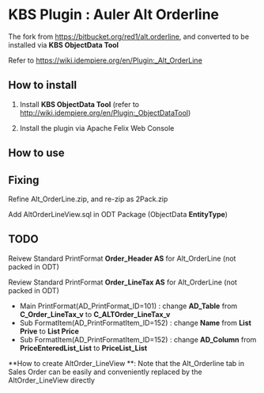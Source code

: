# KBS Plugin : Auler Alt Orderline

The fork from https://bitbucket.org/red1/alt.orderline, and converted to be installed via **KBS ObjectData Tool** 

Refer to https://wiki.idempiere.org/en/Plugin:_Alt_OrderLine

## How to install

1. Install **KBS ObjectData Tool** (refer to http://wiki.idempiere.org/en/Plugin:_ObjectDataTool)

2. Install the plugin via Apache Felix Web Console

## How to use


## Fixing

Refine Alt_OrderLine.zip, and re-zip as 2Pack.zip

Add AltOrderLineView.sql in ODT Package (ObjectData **EntityType**)

## TODO

Reivew Standard PrintFormat **Order_Header AS** for Alt_OrderLine (not packed in ODT)

Review Standard PrintFormat **Order_LineTax AS** for Alt_OrderLine (not packed in ODT)
 * Main PrintFormat(AD_PrintFormat_ID=101) : change **AD_Table** from **C_Order_LineTax_v** to **C_ALTOrder_LineTax_v**
 * Sub FormatItem(AD_PrintFormatItem_ID=152) : change **Name** from **List Prive** to **List Price** 
 * Sub FormatItem(AD_PrintFormatItem_ID=152) : change **AD_Column** from **PriceEnteredList_List** to **PriceList_List** 

**How to create AltOrder_LineView **: Note that the Alt_Orderline tab in Sales Order can be easily and conveniently replaced by the AltOrder_LineView directly